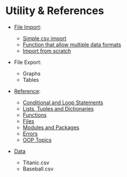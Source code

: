 # Utility & References
* [File Import](https://github.com/danielrferreira/pySTETV/tree/main/06%20-%20Utility%20&%20References/File%20Import):
  - [Simple csv import](https://github.com/danielrferreira/pySTETV/tree/main/06%20-%20Utility%20&%20References/File%20Import/Simple%20CSV%20Import)
  - [Function that allow multiple data formats](https://github.com/danielrferreira/pySTETV/tree/main/06%20-%20Utility%20&%20References/File%20Import/Multiple%20Formats)
  - [Import from scratch](https://github.com/danielrferreira/pySTETV/tree/main/06%20-%20Utility%20&%20References/File%20Import/Import%20from%20scratch)
* File Export:
  - Graphs
  - Tables
* [Reference](https://github.com/danielrferreira/pySTETV/tree/main/06%20-%20Utility%20%26%20References/Reference):
  - [Conditional and Loop Statements](https://github.com/danielrferreira/pySTETV/tree/main/06%20-%20Utility%20%26%20References/Reference/Conditional%20and%20Loops)
  - [Lists, Tuples and Dictionaries](https://github.com/danielrferreira/pySTETV/tree/main/06%20-%20Utility%20%26%20References/Reference/Lists%20Tuples%20and%20Dictionaries)
  - [Functions](https://github.com/danielrferreira/pySTETV/tree/main/06%20-%20Utility%20%26%20References/Reference/Functions)
  - [Files](https://github.com/danielrferreira/pySTETV/tree/main/06%20-%20Utility%20%26%20References/Reference/Files)
  - [Modules and Packages](https://github.com/danielrferreira/pySTETV/tree/main/06%20-%20Utility%20%26%20References/Reference/Modules%20and%20Packages)
  - [Errors](https://github.com/danielrferreira/pySTETV/tree/main/06%20-%20Utility%20%26%20References/Reference/Errors)
  - [OOP Topics](https://github.com/danielrferreira/pySTETV/tree/main/06%20-%20Utility%20%26%20References/Reference/OOP)

* [Data](https://github.com/danielrferreira/pySTETV/tree/main/06%20-%20Utility%20%26%20References/Data)
  - Titanic.csv
  - Baseball.csv
